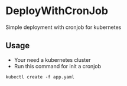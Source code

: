 # DeployWithCronJob
Simple deployment with cronjob for kubernetes

## Usage
* Your need a kubernetes cluster
* Run this command for init a cronjob
```
kubectl create -f app.yaml
```
